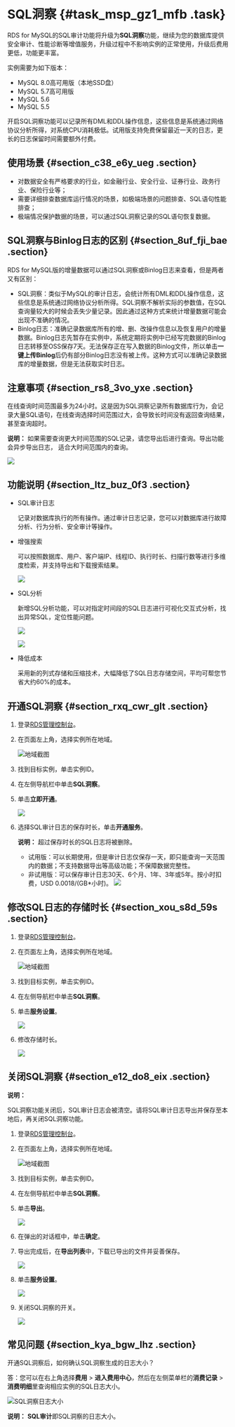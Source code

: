 # SQL洞察 {#task_msp_gz1_mfb .task}

RDS for MySQL的SQL审计功能将升级为**SQL洞察**功能，继续为您的数据库提供安全审计、性能诊断等增值服务，升级过程中不影响实例的正常使用，升级后费用更低，功能更丰富。

实例需要为如下版本：

-   MySQL 8.0高可用版（本地SSD盘）
-   MySQL 5.7高可用版
-   MySQL 5.6
-   MySQL 5.5

开启SQL洞察功能可以记录所有DML和DDL操作信息，这些信息是系统通过网络协议分析所得，对系统CPU消耗极低。试用版支持免费保留最近一天的日志，更长的日志保留时间需要额外付费。

## 使用场景 {#section_c38_e6y_ueg .section}

-   对数据安全有严格要求的行业，如金融行业、安全行业、证券行业、政务行业、保险行业等；
-   需要详细排查数据库运行情况的场景，如极端场景的问题排查、SQL语句性能排查；
-   极端情况保护数据的场景，可以通过SQL洞察记录的SQL语句恢复数据。

## SQL洞察与Binlog日志的区别 {#section_8uf_fji_bae .section}

RDS for MySQL版的增量数据可以通过SQL洞察或Binlog日志来查看，但是两者又有区别：

-   SQL洞察：类似于MySQL的审计日志，会统计所有DML和DDL操作信息，这些信息是系统通过网络协议分析所得。SQL洞察不解析实际的参数值，在SQL查询量较大的时候会丢失少量记录。因此通过这种方式来统计增量数据可能会出现不准确的情况。
-   Binlog日志：准确记录数据库所有的增、删、改操作信息以及恢复用户的增量数据。Binlog日志先暂存在实例中，系统定期将实例中已经写完数据的Binlog日志转移至OSS保存7天。无法保存正在写入数据的Binlog文件，所以单击**一键上传Binlog**后仍有部分Binlog日志没有被上传。这种方式可以准确记录数据库的增量数据，但是无法获取实时日志。

## 注意事项 {#section_rs8_3vo_yxe .section}

在线查询时间范围最多为24小时。这是因为SQL洞察记录所有数据库行为，会记录大量SQL语句，在线查询选择时间范围过大，会导致长时间没有返回查询结果，甚至查询超时。

**说明：** 如果需要查询更大时间范围的SQL记录，请您导出后进行查询。导出功能会异步导出日志， 适合大时间范围内的查询。

![](http://static-aliyun-doc.oss-cn-hangzhou.aliyuncs.com/assets/img/41829/156810244456771_zh-CN.png)

## 功能说明 {#section_ltz_buz_0f3 .section}

-   SQL审计日志

    记录对数据库执行的所有操作。通过审计日志记录，您可以对数据库进行故障分析、行为分析、安全审计等操作。

-   增强搜索

    可以按照数据库、用户、客户端IP、线程ID、执行时长、扫描行数等进行多维度检索，并支持导出和下载搜索结果。

    ![](http://static-aliyun-doc.oss-cn-hangzhou.aliyuncs.com/assets/img/23711/156810244413817_zh-CN.png)

-   SQL分析

    新增SQL分析功能，可以对指定时间段的SQL日志进行可视化交互式分析，找出异常SQL，定位性能问题。

    ![](http://static-aliyun-doc.oss-cn-hangzhou.aliyuncs.com/assets/img/23711/156810244413818_zh-CN.png)

    ![](http://static-aliyun-doc.oss-cn-hangzhou.aliyuncs.com/assets/img/23711/156810244413819_zh-CN.png)

-   降低成本

    采用新的列式存储和压缩技术，大幅降低了SQL日志存储空间，平均可帮您节省大约60%的成本。


## 开通SQL洞察 {#section_rxq_cwr_glt .section}

1.  登录[RDS管理控制台](https://rds.console.aliyun.com/)。
2.  在页面左上角，选择实例所在地域。 

    ![地域截图](http://static-aliyun-doc.oss-cn-hangzhou.aliyuncs.com/assets/img/7882/156810244437169_zh-CN.png)

3.  找到目标实例，单击实例ID。
4.  在左侧导航栏中单击**SQL洞察**。
5.  单击**立即开通**。 

    ![](http://static-aliyun-doc.oss-cn-hangzhou.aliyuncs.com/assets/img/23711/156810244513750_zh-CN.png)

6.  选择SQL审计日志的保存时长，单击**开通服务**。 

    **说明：** 超过保存时长的SQL日志将被删除。

    -   试用版：可以长期使用，但是审计日志仅保存一天，即只能查询一天范围内的数据；不支持数据导出等高级功能；不保障数据完整性。
    -   非试用版：可以保存审计日志30天、6个月、1年、3年或5年。按小时扣费，USD 0.0018/\(GB\*小时\)。
    ![](http://static-aliyun-doc.oss-cn-hangzhou.aliyuncs.com/assets/img/23711/156810244513755_zh-CN.png)


## 修改SQL日志的存储时长 {#section_xou_s8d_59s .section}

1.  登录[RDS管理控制台](https://rds.console.aliyun.com/)。
2.  在页面左上角，选择实例所在地域。 

    ![地域截图](http://static-aliyun-doc.oss-cn-hangzhou.aliyuncs.com/assets/img/7882/156810244437169_zh-CN.png)

3.  找到目标实例，单击实例ID。
4.  在左侧导航栏中单击**SQL洞察**。
5.  单击**服务设置**。 

    ![](http://static-aliyun-doc.oss-cn-hangzhou.aliyuncs.com/assets/img/23711/156810244513804_zh-CN.png)

6.  修改存储时长。 

    ![](http://static-aliyun-doc.oss-cn-hangzhou.aliyuncs.com/assets/img/23711/156810244513805_zh-CN.png)


## 关闭SQL洞察 {#section_e12_do8_eix .section}

**说明：** 

SQL洞察功能关闭后，SQL审计日志会被清空。请将SQL审计日志导出并保存至本地后，再关闭SQL洞察功能。

1.  登录[RDS管理控制台](https://rds.console.aliyun.com/)。
2.  在页面左上角，选择实例所在地域。 

    ![地域截图](http://static-aliyun-doc.oss-cn-hangzhou.aliyuncs.com/assets/img/7882/156810244437169_zh-CN.png)

3.  找到目标实例，单击实例ID。
4.  在左侧导航栏中单击**SQL洞察**。
5.  单击**导出**。 

    ![](http://static-aliyun-doc.oss-cn-hangzhou.aliyuncs.com/assets/img/23711/156810244513823_zh-CN.png)

6.  在弹出的对话框中，单击**确定**。
7.  导出完成后，在**导出列表**中，下载已导出的文件并妥善保存。 

    ![](http://static-aliyun-doc.oss-cn-hangzhou.aliyuncs.com/assets/img/23711/156810244513831_zh-CN.png)

8.  单击**服务设置**。 

    ![](http://static-aliyun-doc.oss-cn-hangzhou.aliyuncs.com/assets/img/23711/156810244513804_zh-CN.png)

9.  关闭SQL洞察的开关。 

    ![](http://static-aliyun-doc.oss-cn-hangzhou.aliyuncs.com/assets/img/23711/156810244513807_zh-CN.png)


## 常见问题 {#section_kya_bgw_lhz .section}

开通SQL洞察后，如何确认SQL洞察生成的日志大小？

答：您可以在右上角选择**费用** \> **进入费用中心**，然后在左侧菜单栏的**消费记录** \> **消费明细**里查询相应实例的SQL日志大小。

![SQL洞察日志大小](http://static-aliyun-doc.oss-cn-hangzhou.aliyuncs.com/assets/img/23711/156810244639928_zh-CN.png)

**说明：** **SQL审计**即SQL洞察的日志大小。

